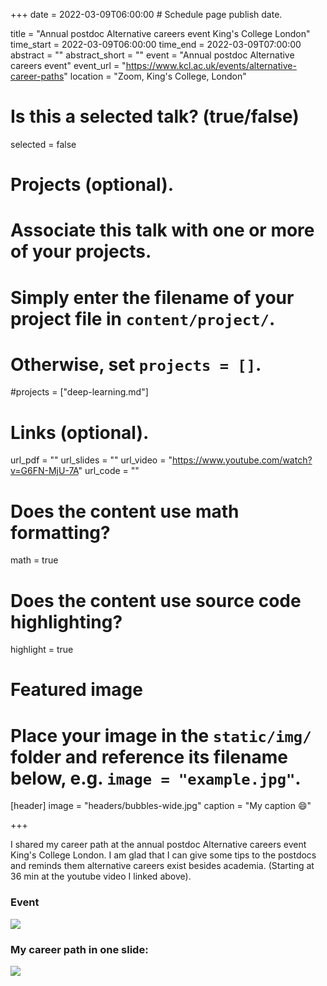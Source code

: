 +++
date = 2022-03-09T06:00:00  # Schedule page publish date.

title = "Annual postdoc Alternative careers event King's College London"
time_start = 2022-03-09T06:00:00
time_end = 2022-03-09T07:00:00
abstract = ""
abstract_short = ""
event = "Annual postdoc Alternative careers event"
event_url = "https://www.kcl.ac.uk/events/alternative-career-paths"
location = "Zoom, King's College, London"

# Is this a selected talk? (true/false)
selected = false

# Projects (optional).
#   Associate this talk with one or more of your projects.
#   Simply enter the filename of your project file in `content/project/`.
#   Otherwise, set `projects = []`.
#projects = ["deep-learning.md"]

# Links (optional).
url_pdf = ""
url_slides = ""
url_video = "https://www.youtube.com/watch?v=G6FN-MjU-7A"
url_code = ""

# Does the content use math formatting?
math = true

# Does the content use source code highlighting?
highlight = true

# Featured image
# Place your image in the `static/img/` folder and reference its filename below, e.g. `image = "example.jpg"`.
[header]
image = "headers/bubbles-wide.jpg"
caption = "My caption :smile:"

+++

I shared my career path at the annual postdoc Alternative careers event King's College London. I am glad that I can give some tips to the postdocs and reminds them alternative careers exist besides academia. (Starting at 36 min at the youtube video I linked above).

### Event 

![](/img/alternative_path_Kings.png)


### My career path in one slide:

![](/img/Tommy_career_path.png)

